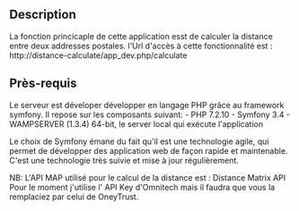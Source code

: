 Description
--------------------------------------
La fonction princicaple de cette application esst de calculer la distance entre deux addresses postales.
l'Url d'accès à cette fonctionnalité est :  http://distance-calculate/app_dev.php/calculate


Près-requis
-------------------------------------------------------------------------
Le serveur est déveloper développer en langage PHP grâce au framework symfony.
Il repose sur les composants suivant:
    - PHP 7.2.10
    - Symfony 3.4
    - WAMPSERVER (1.3.4) 64-bit, le server local qui exécute l'application

Le choix de Symfony émane du fait qu'il est une technologie agile, qui permet de développer des application web de façon rapide et maintenable. 
C'est une technologie très suivie et mise à jour régulièrement.

NB:
L'API MAP utilisé pour le calcul de la distance est  : Distance Matrix API
Pour le moment j'utilise l' API Key d'Omnitech mais il faudra que vous la remplaciez par celui de OneyTrust. 